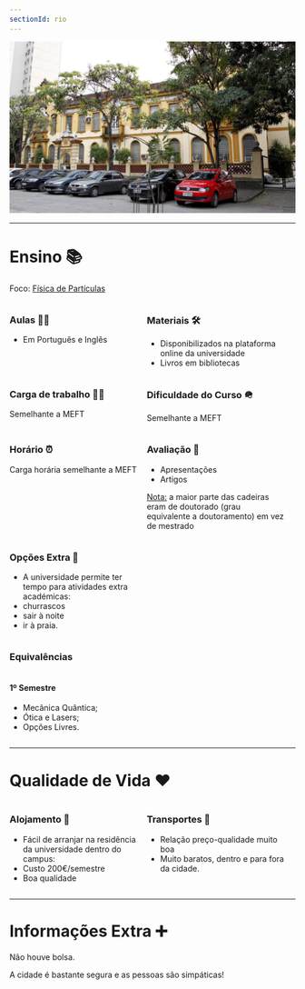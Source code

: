 ```yaml
---
sectionId: rio
---
```


<img src="images/rio.jpg" alt="UniRio" class="rounded-image">

---

# Ensino 📚

Foco: <u>Física de Partículas</u>

<div style="display: flex;">
    <div style="flex-basis: 48%;">
        <h3>Aulas 👩‍🏫</h3>
        <ul>
            <li>Em Português e Inglês</li>
        </ul>
    </div>
    <div style="flex-basis: 48%;">
        <h3>Materiais 🛠️</h3>
        <ul>
            <li>Disponibilizados na plataforma online da universidade</li>
            <li>Livros em bibliotecas</li>
        </ul>
    </div>
</div>

<div style="display: flex;">
    <div style="flex-basis: 48%;">
        <h3>Carga de trabalho 😮‍💨</h3>
        <p>Semelhante a MEFT</p>
    </div>
    <div style="flex-basis: 48%;">
        <h3>Dificuldade do Curso 🪖</h3>
        <p>Semelhante a MEFT</p>
    </div>
</div>

<div style="display: flex;">
    <div style="flex-basis: 48%;">
        <h3>Horário ⏰</h3>
        <p>Carga horária semelhante a MEFT</p>
    </div>
    <div style="flex-basis: 48%;">
        <h3>Avaliação 📝</h3>
        <ul>
            <li>Apresentações</li>
            <li>Artigos</li>
        </ul>
        <p><u>Nota:</u> a maior parte das cadeiras eram de doutorado (grau equivalente a doutoramento) em vez de mestrado</p>
    </div>
</div>

<div style="display: flex;">
    <div style="flex-basis: 48%;">
        <h3>Opções Extra 🏅</h3>
        <ul>
            <li>A universidade permite ter tempo para atividades extra académicas:</li>
            <li>churrascos</li>
            <li>sair à noite</li>
            <li>ir à praia.</li>
            <!-- Add more options here -->
        </ul>
    </div>
</div>

### Equivalências

<div style="display: flex;">
    <div style="flex-basis: 48%;">
        <h4>1º Semestre</h4>
        <ul>
            <li>Mecânica Quântica;</li>
            <li>Ótica e Lasers;</li>
            <li>Opções Livres.</li>
        </ul>
    </div>
</div>

---

# Qualidade de Vida ❤️

<div style="display: flex;">
    <div style="flex-basis: 48%;">
        <h3>Alojamento 🏡</h3>
        <ul>
            <li>Fácil de arranjar na residência da universidade dentro do campus:</li>
            <li>Custo 200€/semestre</li>
            <li>Boa qualidade</li>
        </ul>
    </div>
    <div style="flex-basis: 48%;">
        <h3>Transportes 🚌</h3>
        <ul>
            <li>Relação preço-qualidade muito boa</li>
            <li>Muito baratos, dentro e para fora da cidade.</li>
        </ul>
    </div>
</div>

---

# Informações Extra ➕

Não houve bolsa.

A cidade é bastante segura e as pessoas são simpáticas!

